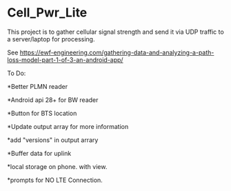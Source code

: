 # Cell_Pwr_Lite

This project is to gather cellular signal strength and send it via UDP traffic to a server/laptop for processing.

See https://ewf-engineering.com/gathering-data-and-analyzing-a-path-loss-model-part-1-of-3-an-android-app/

To Do:

*Better PLMN reader

*Android api 28+ for BW reader

*Button for BTS location

*Update output array for more information

*add "versions" in output arrary

*Buffer data for uplink

*local storage on phone. with view.  

*prompts for NO LTE Connection. 


